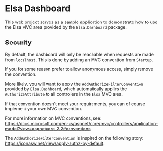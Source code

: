 # Elsa Dashboard

This web project serves as a sample application to demonstrate how to use the Elsa MVC area provided by the `Elsa.Dashboard` package.

## Security
By default, the dashboard will only be reachable when requests are made from `localhost`. This is done by adding an MVC convention from `Startup`.

If you for some reason prefer to allow anonymous access, simply remove the convention.

More likely, you will want to apply the `AddAuthorizeFilterConvention` provided by `Elsa.Dashboard`, which automatically applies the `AuthorizeAttribute` to all controllers in the `Elsa` MVC area.

If that convention doesn't meet your requirements, you can of course implement your own MVC convention.

For more information on MVC conventions, see: https://docs.microsoft.com/en-us/aspnet/core/mvc/controllers/application-model?view=aspnetcore-2.2#conventions

The `AddAuthorizeFilterConvention` is inspired on the following story: https://joonasw.net/view/apply-authz-by-default.

